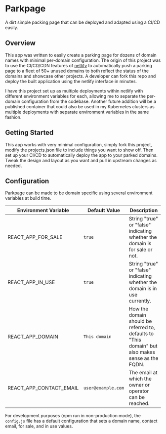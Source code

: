 # Parkpage

A dirt simple packing page that can be deployed and adapted using a CI/CD easily.

## Overview

This app was written to easily create a parking page for dozens of domain names with minimal per-domain configuration.
The origin of this project was to use the CI/CD/CDN features of [netlify](https://netlify.com) to automatically push a
parking page to a fleet of 50+ unused domains to both reflect the status of the domains and showcase other projects. A
developer can fork this repo and deploy the built application using the netlify interface in minutes.

I have this project set up as multiple deployments within netlify with different environment variables for each, allowing
me to separate the per-domain configuration from the codebase. Another future addition will be a published container that
could also be used in my Kubernetes clusters as multiple deployments with separate environment variables in the same fashion.


## Getting Started

This app works with very minimal configuration, simply fork this project, modify the projects.json file to include things you
want to show off. Then set up your CI/CD to automatically deploy the app to your parked domains. Tweak the design and layout
as you want and pull in upstream changes as needed. 


## Configuration
Parkpage can be made to be domain specific using several environment variables at build time.

Environment Variable | Default Value | Description
------|-------|-----
REACT_APP_FOR_SALE | `true` | String "true" or "false" indicating whether the domain is for sale or not.
REACT_APP_IN_USE | `true` | String "true" or "false" indicating whether the domain is in use currently.
REACT_APP_DOMAIN | `This domain` | How the domain should be referred to, defaults to "This domain" but also makes sense as the FQDN.
REACT_APP_CONTACT_EMAIL | `user@example.com` | The email at which the owner or operator can be reached.

For development purposes (npm run in non-production mode), the `config.js` file has a default configuration that sets a domain name, contact email, for
sale, and in use values.